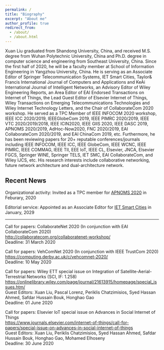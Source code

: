 ```yaml
---
permalink: /
title: "Biography"
excerpt: "About me"
author_profile: true
redirect_from: 
  - /about/
  - /about.html
---
```


Xuan Liu graduated from Shandong University, China, and received M.S. degree from Wuhan Polytechnic University, China and Ph.D. degree in computer science and engineering from Southeast University, China. Since the first half of 2020, he will be a faculty member at School of Information Engineering in Yangzhou University, China. He is serving as an Associate Editor of Springer Telecommunication Systems, IET Smart Cities, Taylor& Francis International Journal of Computers and Applications and KeAi International Journal of Intelligent Networks, an Advisory Editor of Wiley Engineering Reports, an Area Editor of EAI Endorsed Transactions on Internet of Things, the Lead Guest Editor of Elsevier Internet of Things, Wiley Transactions on Emerging Telecommunications Technologies and Wiley Internet Technology Letters, and the Chair of CollaborateCom 2020 workshop. He served as a TPC Member of IEEE INFOCOM 2020 workshop, IEEE ICC 2020/2019, IEEEGlobeCom 2019, IEEE PIMRC 2020/2019, IEEE VTC 2020/2019/2018, IEEE ICIN2020, IEEE GIIS 2020, IEEE DASC 2019, APNOMS 2020/2019, AdHoc-Now2020, FNC 2020/2019, EAI CollaborateCom 2020/2019, and EAI ChinaCom 2019, etc. Furthermore, he has been reviewing papers for 20+ reputable conferences/journals including IEEE INFOCOM, IEEE ICC, IEEE GlobeCom, IEEE WCNC, IEEE PIMRC, IEEE COMMAG, IEEE TII, EEE IoT, IEEE CL, Elsevier, JNCA, Elsevier FGCS, Springer WINE, Springer TELS, IET SMC, EAI CollaborateCom, and Wiley IJCS, etc. His research interests include collaborative networking, future network architecture and dual-architecture network.

Recent News
--------
Organizational activity: Invited as a TPC member for <a href="https://nmlab.korea.ac.kr/apnoms2020/" target="_blank">APNOMS 2020</a> in Feburary, 2020  

Editorial service: Appointed as an Associate Editor for <a href="https://digital-library.theiet.org/content/journals/iet-smc" target="_blank">IET Smart Cities</a> in January, 2029

--------
Call for papers: CollaborateNet 2020 (In conjunction with EAI CollaborateCom 2020)  
<a href="http://collaboratecom.org/collaboratenet-workshop/" target="_blank">http://collaboratecom.org/collaboratenet-workshop/</a>  
Deadline: 31 March 2020  

Call for papers: VehComNet 2020 (In conjunction with IEEE TrustCom 2020)  
<a href="https://computing.derby.ac.uk/c/vehcomnet-2020/" target="_blank">https://computing.derby.ac.uk/c/vehcomnet-2020/</a>   
Deadline: 10 May 2020  

Call for papers: Wiley ETT special issue on Integration of Satellite-Aerial-Terrestrial Networks (SCI, IF: 1.258)  
<a href="https://onlinelibrary.wiley.com/page/journal/21613915/homepage/special_issues.htm/" target="_blank">https://onlinelibrary.wiley.com/page/journal/21613915/homepage/special_issues.htm/</a>  
Guest Editors: Xuan Liu, Pascal Lorenz, Periklis Chatzimisios, Syed Hassan Ahmed, Safdar Hussain Bouk, Honghao Gao  
Deadline: 01 June 2020  

Call for papers: Elsevier IoT special issue on Advances in Social Internet of Things  
<a href="https://www.journals.elsevier.com/internet-of-things/call-for-papers/special-issue-on-advances-in-social-internet-of-things/" target="_blank">https://www.journals.elsevier.com/internet-of-things/call-for-papers/special-issue-on-advances-in-social-internet-of-things</a>  
Guest Editors: Xuan Liu, Periklis Chatzimisios, Syed Hassan Ahmed, Safdar Hussain Bouk, Honghao Gao, Mohamed Elhoseny  
Deadline: 30 June 2020 
  


